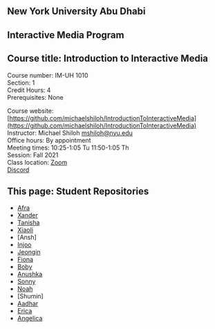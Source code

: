 ## New York University Abu Dhabi    
## Interactive Media Program    
## Course title: Introduction to Interactive Media  
Course number: IM-UH 1010   
Section: 1    
Credit Hours: 4         
Prerequisites: None       

Course website: [https://github.com/michaelshiloh/IntroductionToInteractiveMedia](https://github.com/michaelshiloh/IntroductionToInteractiveMedia)      
Instructor: Michael Shiloh mshiloh@nyu.edu    
Office hours: By appointment  
Meeting times: 10:25-1:05 Tu 11:50-1:05 Th   
Session: Fall 2021       
Class location: [Zoom](https://nyu.zoom.us/j/93719271713)   
[Discord](https://discord.com/channels/714727038078025851/716332110268465172)   

## This page: Student Repositories

- [Afra](https://github.com/afralmaz/intro-to-im)
- [Xander](https://github.com/xandernyuad/IntrotoIM)
- [Tanisha](https://github.com/tanishadeshpande/IntroToIM)
- [Xiaoli](https://github.com/XiaoliHan19/IntroToIM)
- [Ansh]
- [Injoo](https://github.com/injoo626/IntroToIM.git)
- [Jeongin](https://github.com/jjeongin/intro-to-IM)
- [Fiona](https://github.com/fionajlin/IntrotoIM)
- [Boby](https://github.com/Biubers/Intro-to-IM.git)
- [Anushka](https://github.com/anushka-upadhyay/IntroductionToInteractiveMedia)
- [Sonny](https://github.com/leregdos/IntroductionToInteractiveMedia)
- [Noah](https://github.com/npietrafesa)
- [Shumin]
- [Aadhar](https://github.com/aa-wa/Intro-to-IM)
- [Erica](https://github.com/ericawu1788/introToIM)
- [Angelica](https://github.com/angelicaraagas/IntroToIM/blob/54da6a107f804d08f0fb0a062aa737edafa70811/README.md)
